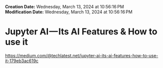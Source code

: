 <div><b>Creation Date:</b> Wednesday, March 13, 2024 at 10:56:16 PM<br></div>
<div><b>Modification Date:</b> Wednesday, March 13, 2024 at 10:56:16 PM<br></div>
<div><h1>Jupyter AI — Its AI Features &amp How to use it</h1></div>
<div><a href=https://medium.com/@techlatest.net/jupyter-ai-its-ai-features-how-to-use-it-179eb3ac619c>https://medium.com/@techlatest.net/jupyter-ai-its-ai-features-how-to-use-it-179eb3ac619c</a><br></div>


